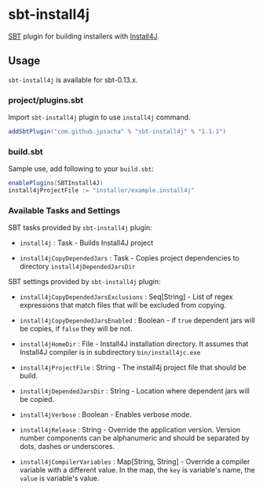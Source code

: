 sbt-install4j
=============

[SBT] plugin for building installers with [Install4J].

Usage
-----

`sbt-install4j` is available for sbt-0.13.x.

### project/plugins.sbt

Import `sbt-install4j` plugin to use `install4j` command.

```scala
addSbtPlugin("com.github.jpsacha" % "sbt-install4j" % "1.1.1")
```

### build.sbt
Sample use, add following to your `build.sbt`:

```scala
enablePlugins(SBTInstall4J)
install4jProjectFile := "installer/example.install4j"
```

### Available Tasks and Settings

SBT tasks provided by  `sbt-install4j` plugin:

* `install4j` : Task - 
  Builds Install4J project

* `install4jCopyDependedJars` : Task - 
  Copies project dependencies to directory `install4jDependedJarsDir`
  

SBT settings provided by  `sbt-install4j` plugin:

* `install4jCopyDependedJarsExclusions` : Seq[String] - 
  List of regex expressions that match files that will be excluded from copying.

* `install4jCopyDependedJarsEnabled` : Boolean -
   if `true` dependent jars will be copies, if `false` they will be not.

* `install4jHomeDir` : File -
  Install4J installation directory. It assumes that Install4J compiler is in subdirectory `bin/install4jc.exe`

* `install4jProjectFile` : String - The install4j project file that should be build.

* `install4jDependedJarsDir` : String -
  Location where dependent jars will be copied.

* `install4jVerbose` : Boolean -
  Enables verbose mode.

* `install4jRelease` : String -
  Override the application version. 
  Version number components can be alphanumeric and should be separated by dots, dashes or underscores.

* `install4jCompilerVariables` : Map[String, String] -
  Override a compiler variable with a different value.
  In the map, the `key` is variable's name, the `value` is variable's value.


[Install4J]: https://www.ej-technologies.com/products/install4j/overview.html
[SBT]: http://www.scala-sbt.org/